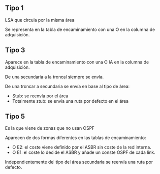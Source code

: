 ## Tipo 1

LSA que circula por la misma área

Se representa en la tabla de encaminamiento con una O en la columna de adquisición.

## Tipo 3

Aparece en la tabla de encaminamiento con una O IA en la columna de adquisición.

De una secundaria a la troncal siempre se envía.

De una troncar a secundaria se envía en base al tipo de área:

- Stub: se reenvía por el área
- Totalmente stub: se envía una ruta por defecto en el área

## Tipo 5

Es la que viene de zonas que no usan OSPF

Aparecen de dos formas diferentes en las tablas de encaminamiento:

- O E2: el coste viene definido por el ASBR sin coste de la red interna.
- O E1: el coste lo decide el ASBR y añade un conste OSPF de cada link.

Independientemente del tipo del área secundaria se reenvía una ruta por defecto.